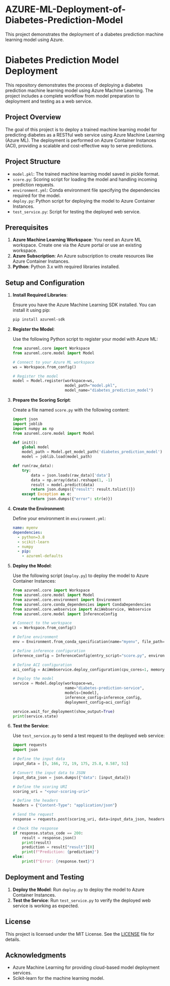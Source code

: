 # AZURE-ML-Deployment-of-Diabetes-Prediction-Model
This project demonstrates the deployment of a diabetes prediction machine learning model using Azure.
# Diabetes Prediction Model Deployment

This repository demonstrates the process of deploying a diabetes prediction machine learning model using Azure Machine Learning. The project includes a complete workflow from model preparation to deployment and testing as a web service.

## Project Overview

The goal of this project is to deploy a trained machine learning model for predicting diabetes as a RESTful web service using Azure Machine Learning (Azure ML). The deployment is performed on Azure Container Instances (ACI), providing a scalable and cost-effective way to serve predictions.

## Project Structure

- `model.pkl`: The trained machine learning model saved in pickle format.
- `score.py`: Scoring script for loading the model and handling incoming prediction requests.
- `environment.yml`: Conda environment file specifying the dependencies required for the model.
- `deploy.py`: Python script for deploying the model to Azure Container Instances.
- `test_service.py`: Script for testing the deployed web service.

## Prerequisites

1. **Azure Machine Learning Workspace**: You need an Azure ML workspace. Create one via the Azure portal or use an existing workspace.
2. **Azure Subscription**: An Azure subscription to create resources like Azure Container Instances.
3. **Python**: Python 3.x with required libraries installed.

## Setup and Configuration

1. **Install Required Libraries**:

    Ensure you have the Azure Machine Learning SDK installed. You can install it using pip:
    ```bash
    pip install azureml-sdk
    ```

2. **Register the Model**:

    Use the following Python script to register your model with Azure ML:
    ```python
    from azureml.core import Workspace
    from azureml.core.model import Model

    # Connect to your Azure ML workspace
    ws = Workspace.from_config()

    # Register the model
    model = Model.register(workspace=ws,
                           model_path="model.pkl",
                           model_name="diabetes_prediction_model")
    ```

3. **Prepare the Scoring Script**:

    Create a file named `score.py` with the following content:
    ```python
    import json
    import joblib
    import numpy as np
    from azureml.core.model import Model

    def init():
        global model
        model_path = Model.get_model_path('diabetes_prediction_model')
        model = joblib.load(model_path)

    def run(raw_data):
        try:
            data = json.loads(raw_data)['data']
            data = np.array(data).reshape(1, -1)
            result = model.predict(data)
            return json.dumps({"result": result.tolist()})
        except Exception as e:
            return json.dumps({"error": str(e)})
    ```

4. **Create the Environment**:

    Define your environment in `environment.yml`:
    ```yaml
    name: myenv
    dependencies:
      - python=3.8
      - scikit-learn
      - numpy
      - pip:
        - azureml-defaults
    ```

5. **Deploy the Model**:

    Use the following script (`deploy.py`) to deploy the model to Azure Container Instances:
    ```python
    from azureml.core import Workspace
    from azureml.core.model import Model
    from azureml.core.environment import Environment
    from azureml.core.conda_dependencies import CondaDependencies
    from azureml.core.webservice import AciWebservice, Webservice
    from azureml.core.model import InferenceConfig

    # Connect to the workspace
    ws = Workspace.from_config()

    # Define environment
    env = Environment.from_conda_specification(name="myenv", file_path="environment.yml")

    # Define inference configuration
    inference_config = InferenceConfig(entry_script="score.py", environment=env)

    # Define ACI configuration
    aci_config = AciWebservice.deploy_configuration(cpu_cores=1, memory_gb=1, auth_enabled=True)

    # Deploy the model
    service = Model.deploy(workspace=ws,
                           name="diabetes-prediction-service",
                           models=[model],
                           inference_config=inference_config,
                           deployment_config=aci_config)

    service.wait_for_deployment(show_output=True)
    print(service.state)
    ```

6. **Test the Service**:

    Use `test_service.py` to send a test request to the deployed web service:
    ```python
    import requests
    import json

    # Define the input data
    input_data = [5, 166, 72, 19, 175, 25.8, 0.587, 51]

    # Convert the input data to JSON
    input_data_json = json.dumps({"data": [input_data]})

    # Define the scoring URI
    scoring_uri = "<your-scoring-uri>"

    # Define the headers
    headers = {"Content-Type": "application/json"}

    # Send the request
    response = requests.post(scoring_uri, data=input_data_json, headers=headers)

    # Check the response
    if response.status_code == 200:
        result = response.json()
        print(result)
        prediction = result["result"][0]
        print(f"Prediction: {prediction}")
    else:
        print(f"Error: {response.text}")
    ```

## Deployment and Testing

1. **Deploy the Model**: Run `deploy.py` to deploy the model to Azure Container Instances.
2. **Test the Service**: Run `test_service.py` to verify the deployed web service is working as expected.

## License

This project is licensed under the MIT License. See the [LICENSE](LICENSE) file for details.

## Acknowledgments

- Azure Machine Learning for providing cloud-based model deployment services.
- Scikit-learn for the machine learning model.

